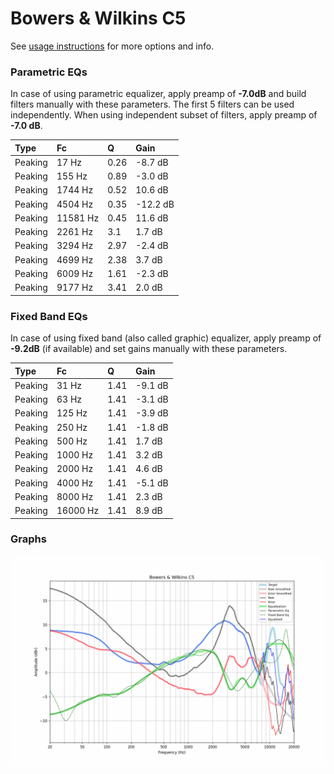 # Bowers & Wilkins C5
See [usage instructions](https://github.com/jaakkopasanen/AutoEq#usage) for more options and info.

### Parametric EQs
In case of using parametric equalizer, apply preamp of **-7.0dB** and build filters manually
with these parameters. The first 5 filters can be used independently.
When using independent subset of filters, apply preamp of **-7.0 dB**.

| Type    | Fc       |    Q | Gain     |
|:--------|:---------|:-----|:---------|
| Peaking | 17 Hz    | 0.26 | -8.7 dB  |
| Peaking | 155 Hz   | 0.89 | -3.0 dB  |
| Peaking | 1744 Hz  | 0.52 | 10.6 dB  |
| Peaking | 4504 Hz  | 0.35 | -12.2 dB |
| Peaking | 11581 Hz | 0.45 | 11.6 dB  |
| Peaking | 2261 Hz  | 3.1  | 1.7 dB   |
| Peaking | 3294 Hz  | 2.97 | -2.4 dB  |
| Peaking | 4699 Hz  | 2.38 | 3.7 dB   |
| Peaking | 6009 Hz  | 1.61 | -2.3 dB  |
| Peaking | 9177 Hz  | 3.41 | 2.0 dB   |

### Fixed Band EQs
In case of using fixed band (also called graphic) equalizer, apply preamp of **-9.2dB**
(if available) and set gains manually with these parameters.

| Type    | Fc       |    Q | Gain    |
|:--------|:---------|:-----|:--------|
| Peaking | 31 Hz    | 1.41 | -9.1 dB |
| Peaking | 63 Hz    | 1.41 | -3.1 dB |
| Peaking | 125 Hz   | 1.41 | -3.9 dB |
| Peaking | 250 Hz   | 1.41 | -1.8 dB |
| Peaking | 500 Hz   | 1.41 | 1.7 dB  |
| Peaking | 1000 Hz  | 1.41 | 3.2 dB  |
| Peaking | 2000 Hz  | 1.41 | 4.6 dB  |
| Peaking | 4000 Hz  | 1.41 | -5.1 dB |
| Peaking | 8000 Hz  | 1.41 | 2.3 dB  |
| Peaking | 16000 Hz | 1.41 | 8.9 dB  |

### Graphs
![](./Bowers%20&%20Wilkins%20C5.png)